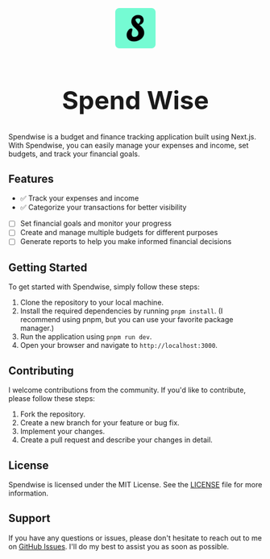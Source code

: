 <p align="center">
    <img src="public/apple-touch-icon.png" height="80" />
</p>
<h1 align="center" style="font-size:50px;">Spend Wise</h1>

Spendwise is a budget and finance tracking application built using Next.js. With Spendwise, you can easily manage your expenses and income, set budgets, and track your financial goals.

## Features

- ✅ Track your expenses and income
- ✅ Categorize your transactions for better visibility
- [ ] Set financial goals and monitor your progress
- [ ] Create and manage multiple budgets for different purposes
- [ ] Generate reports to help you make informed financial decisions

## Getting Started

To get started with Spendwise, simply follow these steps:

1. Clone the repository to your local machine.
2. Install the required dependencies by running `pnpm install`. (I recommend using pnpm, but you can use your favorite package manager.)
3. Run the application using `pnpm run dev`.
4. Open your browser and navigate to `http://localhost:3000`.

## Contributing

I welcome contributions from the community. If you'd like to contribute, please follow these steps:

1. Fork the repository.
2. Create a new branch for your feature or bug fix.
3. Implement your changes.
4. Create a pull request and describe your changes in detail.

## License

Spendwise is licensed under the MIT License. See the [LICENSE](LICENSE) file for more information.

## Support

If you have any questions or issues, please don't hesitate to reach out to me on [GitHub Issues](https://github.com/iamtinsae/spendwise/issues). I'll do my best to assist you as soon as possible.
